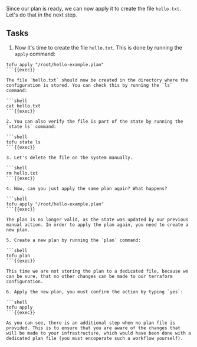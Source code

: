 Since our plan is ready, we can now apply it to create the file `hello.txt`. Let's do that in the next step.

## Tasks

1. Now it's time to create the file `hello.txt`. This is done by running the `apply` command:
```shell
tofu apply "/root/hello-example.plan"
```{{exec}}

The file `hello.txt` should now be created in the directory where the configuration is stored. You can check this by running the `ls` command:

```shell
cat hello.txt
```{{exec}}

2. You can also verify the file is part of the state by running the `state ls` command:

```shell
tofu state ls
```{{exec}}

3. Let's delete the file on the system manually.

```shell
rm hello.txt
```{{exec}}

4. Now, can you just apply the same plan again? What happens?

```shell
tofu apply "/root/hello-example.plan"
```{{exec}}

The plan is no longer valid, as the state was updated by our previous manual action. In order to apply the plan again, you need to create a new plan. 

5. Create a new plan by running the `plan` command:

```shell
tofu plan
```{{exec}}

This time we are not storing the plan to a dedicated file, because we can be sure, that no other changes can be made to our terraform configuration.

6. Apply the new plan, you must confirm the action by typing `yes`:

```shell
tofu apply
```{{exec}}

As you can see, there is an additional step when no plan file is provided. This is to ensure that you are aware of the changes that will be made to your infrastructure, which would have been done with a dedicated plan file (you must encoperate such a workflow yourself).


